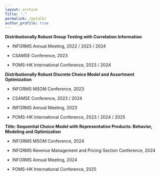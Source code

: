 ```yaml
---
layout: archive
Title: "."
permalink: /mytalk/
author_profile: true
---
```

		


**Distributionally Robust Group Testing with Correlation Information**
		

- INFORMS Annual Meeting, 2022 / 2023 / 2024

- CSAMSE Conference,	2023

- POMS-HK International Conference,	2023 / 2024

		
**Distributionally Robust Discrete Choice Model and Assortment Optimization**

- INFORMS MSOM Conference,	2023

- CSAMSE Conference,	2023 / 2024

- INFORMS Annual Meeting,	2023

- POMS-HK International Conference,	2023 / 2024 / 2025
		

**Title: Sequential Choice Model with Representative Products: Behavior, Modeling and Optimization**


- INFORMS MSOM Conference, 2024
		

- INFORMS Revenue Management and Pricing Section Conference, 2024

- INFORMS Annual Meeting, 2024

- POMS-HK International Conference,	2025
		
